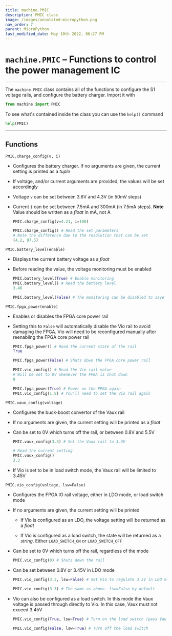 ```yaml
---
title: machine.PMIC
description: PMIC class
image: /images/annotated-micropython.png
nav_order: 7
parent: MicroPython
last_modified_date: May 10th 2022, 06:27 PM
---
```


# `machine.PMIC` – Functions to control the power management IC

---

The `machine.PMIC` class contains all of the functions to configure the S1 voltage rails, and configure the battery charger. Import it with

```python
from machine import PMIC
```

To see what's contained inside the class you can use the `help()` command

```python
help(PMIC)
```

---

## Functions

`PMIC.charge_config(v, i)`

- Configures the battery charger. If no arguments are given, the current setting is printed as a *tuple*

- If voltage, and/or current arguments are provided, the values will be set accordingly

- Voltage `v` can be set between 3.6V and 4.3V (in 50mV steps)

- Current `i` can be set between 7.5mA and 300mA (in 7.5mA steps). **Note** Value should be written as a *float* in mA, not A

    ```python
    PMIC.charge_config(v=4.21, i=100)

    PMIC.charge_config() # Read the set parameters
    # Note the difference due to the resolution that can be set
    (4.2, 97.5) 
    ```

`PMIC.battery_level(enable)`

- Displays the current battery voltage as a *float*

- Before reading the value, the voltage monitoring must be enabled

    ```python
    PMIC.battery_level(True) # Enable monitoring
    PMIC.battery_level() # Read the battery level
    3.46

    PMIC.battery_level(False) # The monitoring can be disabled to save a small amount of power if not needed
    ```

`PMIC.fpga_power(enable)`

- Enables or disables the FPGA core power rail

- Setting this to `False` will automatically disable the Vio rail to avoid damaging the FPGA. Vio will need to be reconfigured manually after reenabling the FPGA core power rail

    ```python
    PMIC.fpga_power() # Read the current state of the rail
    True

    PMIC.fpga_power(False) # Shuts down the FPGA core power rail

    PMIC.vio_config() # Read the Vio rail value
    # Will be set to 0V whenever the FPGA is shut down
    0

    PMIC.fpga_power(True) # Power on the FPGA again
    PMIC.vio_config(1.8) # You'll need to set the Vio rail again
    ```

`PMIC.vaux_config(voltage)`

- Configures the buck-boost convertor of the Vaux rail

- If no arguments are given, the current setting will be printed as a *float*

- Can be set to 0V which turns off the rail, or between 0.8V and 5.5V

    ```python
    PMIC.vaux_config(3.3) # Set the Vaux rail to 3.3V

    # Read the current setting
    PMIC.vaux_config()
    3.3
    ```

- If Vio is set to be in load switch mode, the Vaux rail will be limited to 3.45V

`PMIC.vio_config(voltage, lsw=False)`

- Configures the FPGA IO rail voltage, either in LDO mode, or load switch mode

- If no arguments are given, the current setting will be printed

    - If Vio is configured as an LDO, the voltage setting will be returned as a *float*

    - If Vio is configured as a load switch, the state will be returned as a *string*. Either `LOAD_SWITCH_ON` or `LOAD_SWITCH_OFF`

- Can be set to 0V which turns off the rail, regardless of the mode

    ```python
    PMIC.vio_config(0) # Shuts down the rail
    ```

- Can be set between 0.8V or 3.45V in LDO mode

    ```python
    PMIC.vio_config(3.3, lsw=False) # Set Vio to regulate 3.3V in LDO mode

    PMIC.vio_config(3.3) # The same as above. lsw=False by default
    ```

- Vio can also be configured as a load switch. In this mode the Vaux voltage is passed through directly to Vio. In this case, Vaux must not exceed 3.45V

    ```python
    PMIC.vio_config(True, lsw=True) # Turn on the load switch (pass Vaux to Vio)
    
    PMIC.vio_config(False, lsw=True) # Turn off the load switch
    ```